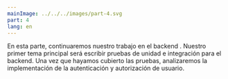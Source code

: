 ```yaml
---
mainImage: ../../../images/part-4.svg
part: 4
lang: en
---
```


<div class="intro">

En esta parte, continuaremos nuestro trabajo en el backend . Nuestro primer tema principal será escribir pruebas de unidad e integración para el backend. Una vez que hayamos cubierto las pruebas, analizaremos la implementación de la autenticación y autorización de usuario.

</div>

